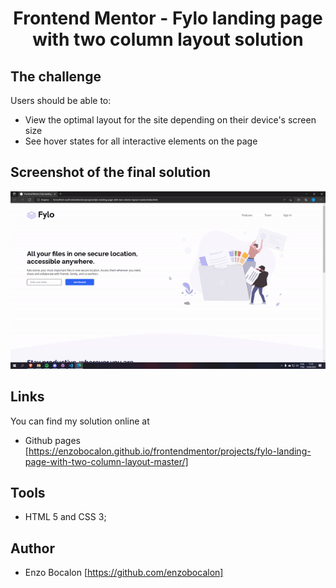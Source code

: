 <h1 align="center">Frontend Mentor - Fylo landing page with two column layout solution</h1>

## The challenge

Users should be able to:

- View the optimal layout for the site depending on their device's screen size
- See hover states for all interactive elements on the page

## Screenshot of the final solution
<img src="./images/finalsolution.gif"/>

## Links

You can find my solution online at

- Github pages [https://enzobocalon.github.io/frontendmentor/projects/fylo-landing-page-with-two-column-layout-master/]

## Tools

- HTML 5 and CSS 3;

## Author

- Enzo Bocalon [https://github.com/enzobocalon]
